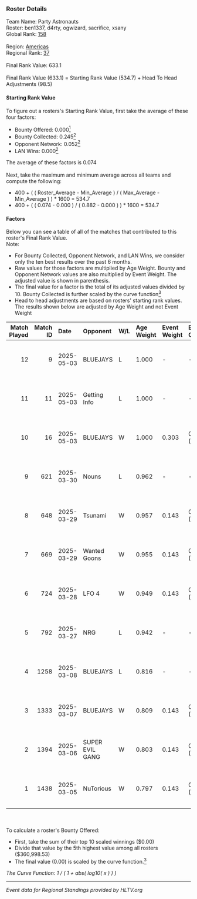 ### Roster Details<br />
Team Name: Party Astronauts<br />
Roster: ben1337, d4rty, ogwizard, sacrifice, xsany<br />
Global Rank: [158](../../standings_global_2025_05_05.md)<br />
<br />
Region: [Americas]( ../../standings_americas_2025_05_05.md)<br />
Regional Rank: [37]( ../../standings_americas_2025_05_05.md)<br />
<br />
Final Rank Value:  633.1<br />
<br />
Final Rank Value (633.1) = Starting Rank Value (534.7) + Head To Head Adjustments (98.5)<br />

#### Starting Rank Value<br />
To figure out a rosters's Starting Rank Value, first take the average of these four factors:<br />
- Bounty Offered: 0.000[<sup>1</sup>](#table2)
- Bounty Collected: 0.245[<sup>2</sup>](#table1)
- Opponent Network: 0.052[<sup>2</sup>](#table1)
- LAN Wins: 0.000[<sup>2</sup>](#table1)

The average of these factors is 0.074<br />
<br />
Next, take the maximum and minimum average across all teams and compute the following:<br />
- 400 + ( ( Roster_Average - Min_Average ) / ( Max_Average - Min_Average ) ) * 1600 = 534.7
- 400 + ( ( 0.074 - 0.000 ) / ( 0.882 - 0.000 ) ) * 1600 = 534.7


#### Factors<br />
Below you can see a table of all of the matches that contributed to this roster's Final Rank Value.<br />
Note:<br />

- For Bounty Collected, Opponent Network, and LAN Wins, we consider only the ten best results over the past 6 months.
- Raw values for those factors are multiplied by Age Weight. Bounty and Opponent Network values are also multiplied by Event Weight. The adjusted value is shown in parenthesis.
- The final value for a factor is the total of its adjusted values divided by 10. Bounty Collected is further scaled by the curve function[<sup>3</sup>](#curveFunction)
- Head to head adjustments are based on rosters' starting rank values. The results shown below are adjusted by Age Weight and not Event Weight
<span id="table1"></span><br />


| Match Played | Match ID | Date       | Opponent        | W/L | Age Weight | Event Weight | Bounty Collected | Opponent Network | LAN Wins  | H2H Adj. | Roster                                     |
| -: | -: | :- | :- | :- | :- | :- | :- | :- | :- | -: | :- |
|           12 |        9 | 2025-05-03 | BLUEJAYS        | L   | 1.000      | -            | -                | -                | -         |    -5.51 | ben1337, d4rty, ogwizard, sacrifice, xsany |
|           11 |       11 | 2025-05-03 | Getting Info    | L   | 1.000      | -            | -                | -                | -         |    -6.50 | ben1337, d4rty, ogwizard, sacrifice, xsany |
|           10 |       16 | 2025-05-03 | BLUEJAYS        | W   | 1.000      | 0.303        | 0.016 (0.005)    | 0.886 (0.268)    | 0 (0.000) |    26.25 | ben1337, d4rty, ogwizard, sacrifice, xsany |
|            9 |      621 | 2025-03-30 | Nouns           | L   | 0.962      | -            | -                | -                | -         |    -9.18 | ben1337, d4rty, ogwizard, sacrifice, xsany |
|            8 |      648 | 2025-03-29 | Tsunami         | W   | 0.957      | 0.143        | 0.005 (0.001)    | 0.142 (0.019)    | 0 (0.000) |    16.43 | ben1337, d4rty, ogwizard, sacrifice, xsany |
|            7 |      669 | 2025-03-29 | Wanted Goons    | W   | 0.955      | 0.143        | 0.004 (0.001)    | 0.254 (0.035)    | 0 (0.000) |    17.85 | ben1337, d4rty, ogwizard, sacrifice, xsany |
|            6 |      724 | 2025-03-28 | LFO 4           | W   | 0.949      | 0.143        | 0.000 (0.000)    | 0.342 (0.046)    | 0 (0.000) |    14.87 | ben1337, d4rty, ogwizard, sacrifice, xsany |
|            5 |      792 | 2025-03-27 | NRG             | L   | 0.942      | -            | -                | -                | -         |    -2.72 | ben1337, d4rty, ogwizard, sacrifice, xsany |
|            4 |     1258 | 2025-03-08 | BLUEJAYS        | L   | 0.816      | -            | -                | -                | -         |    -2.48 | ben1337, d4rty, FaNg, ogwizard, sacrifice  |
|            3 |     1333 | 2025-03-07 | BLUEJAYS        | W   | 0.809      | 0.143        | 0.016 (0.002)    | 0.886 (0.102)    | 0 (0.000) |    23.32 | ben1337, d4rty, FaNg, ogwizard, sacrifice  |
|            2 |     1394 | 2025-03-06 | SUPER EVIL GANG | W   | 0.803      | 0.143        | 0.003 (0.000)    | 0.333 (0.038)    | 0 (0.000) |    15.76 | ben1337, d4rty, FaNg, ogwizard, sacrifice  |
|            1 |     1438 | 2025-03-05 | NuTorious       | W   | 0.797      | 0.143        | 0.000 (0.000)    | 0.083 (0.009)    | 0 (0.000) |    10.38 | ben1337, d4rty, FaNg, ogwizard, sacrifice  |

<br />
<span id="table2"></span><br />
To calculate a roster's Bounty Offered:<br />

- First, take the sum of their top 10 scaled winnings ($0.00)
- Divide that value by the 5th highest value among all rosters ($360,998.53)
- The final value (0.00) is scaled by the curve function.[<sup>3</sup>](#curveFunction)

<span id="curveFunction"></span>_The Curve Function: 1 / ( 1 + abs( log10( x ) ) )_<br />

---
_Event data for Regional Standings provided by HLTV.org_<br />
